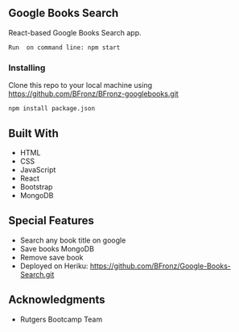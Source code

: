 ## Google Books Search

React-based Google Books Search app.

```
Run  on command line: npm start

```

### Installing
Clone this repo to your local machine using https://github.com/BFronz/BFronz-googlebooks.git
 
```
npm install package.json

```

## Built With
* HTML
* CSS
* JavaScript
* React
* Bootstrap
* MongoDB


 
## Special Features
 - Search any book title on google
 - Save books MongoDB
 - Remove save book
 - Deployed on Heriku:  <a href="https://github.com/BFronz/Google-Books-Search.git">https://github.com/BFronz/Google-Books-Search.git</a>


 
## Acknowledgments

* Rutgers Bootcamp Team


